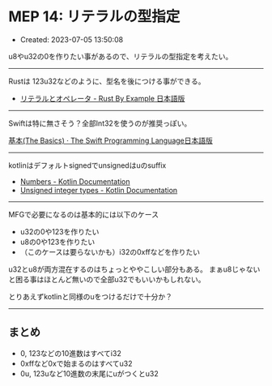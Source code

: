 # MEP 14: リテラルの型指定

- Created: 2023-07-05 13:50:08

u8やu32の0を作りたい事があるので、リテラルの型指定を考えたい。

----

Rustは 123u32などのように、型名を後につける事ができる。

-   [リテラルとオペレータ - Rust By Example 日本語版](https://doc.rust-jp.rs/rust-by-example-ja/primitives/literals.html)

----

Swiftは特に無さそう？全部Int32を使うのが推奨っぽい。

[基本(The Basics) · The Swift Programming Language日本語版](https://www.swiftlangjp.com/language-guide/the-basics.html#integers)

----

kotlinはデフォルトsignedでunsignedはuのsuffix

-   [Numbers - Kotlin Documentation](https://kotlinlang.org/docs/numbers.html#bitwise-operations)
-   [Unsigned integer types - Kotlin Documentation](https://kotlinlang.org/docs/unsigned-integer-types.html#non-goals)

----

MFGで必要になるのは基本的には以下のケース

-   u32の0や123を作りたい
-   u8の0や123を作りたい
-   （このケースは要らないかも）i32の0xffなどを作りたい

u32とu8が両方混在するのはちょっとややこしい部分もある。 まぁu8じゃないと困る事はほとんど無いので全部u32でもいいかもしれない。

とりあえずkotlinと同様のuをつけるだけで十分か？

----

## まとめ

-   0, 123などの10進数はすべてi32
-   0xffなど0xで始まるのはすべてu32
-   0u, 123uなど10進数の末尾にuがつくとu32